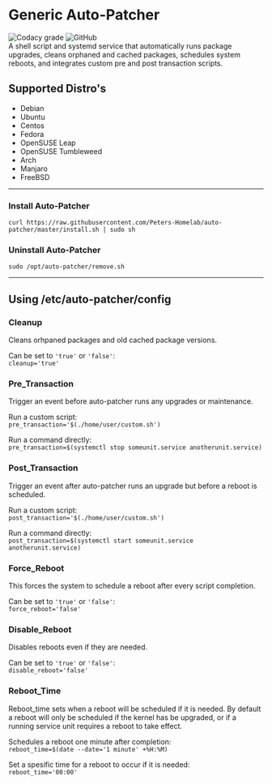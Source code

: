 # Generic Auto-Patcher
![Codacy grade](https://img.shields.io/codacy/grade/ea8a661eab1f4f64960491c1f0dc6836?label=Codacy%20Grade&style=for-the-badge)
![GitHub](https://img.shields.io/github/license/justintimperio/auto-patcher?style=for-the-badge)\
A shell script and systemd service that automatically runs package upgrades, cleans orphaned and cached packages, schedules system reboots, and integrates custom pre and post transaction scripts.

## Supported Distro's
- Debian
- Ubuntu
- Centos
- Fedora
- OpenSUSE Leap
- OpenSUSE Tumbleweed
- Arch
- Manjaro
- FreeBSD

------------

### Install Auto-Patcher
`curl https://raw.githubusercontent.com/Peters-Homelab/auto-patcher/master/install.sh | sudo sh`

### Uninstall Auto-Patcher
`sudo /opt/auto-patcher/remove.sh`

------------

## Using /etc/auto-patcher/config

### Cleanup
Cleans orhpaned packages and old cached package versions.

Can be set to `'true'` or `'false'`:\
`cleanup='true'`

### Pre_Transaction
Trigger an event before auto-patcher runs any upgrades or maintenance.

Run a custom script:\
`pre_transaction='$(./home/user/custom.sh')`

Run a command directly:\
`pre_transaction=$(systemctl stop someunit.service anotherunit.service)`

### Post_Transaction
Trigger an event after auto-patcher runs an upgrade but before a reboot is scheduled.

Run a custom script:\
`post_transaction='$(./home/user/custom.sh')`

Run a command directly:\
`post_transaction=$(systemctl start someunit.service anotherunit.service)`

### Force_Reboot
This forces the system to schedule a reboot after every script completion.

Can be set to `'true'` or `'false'`:\
`force_reboot='false'`

### Disable_Reboot
Disables reboots even if they are needed.

Can be set to `'true'` or `'false'`:\
`disable_reboot='false'`

### Reboot_Time 
Reboot_time sets when a reboot will be scheduled if it is needed. By default a reboot will only be scheduled if the kernel has be upgraded, or if a running service unit requires a reboot to take effect.

Schedules a reboot one minute after completion:\
`reboot_time=$(date --date='1 minute' +%H:%M)`

Set a spesific time for a reboot to occur if it is needed:\
`reboot_time='00:00'`
